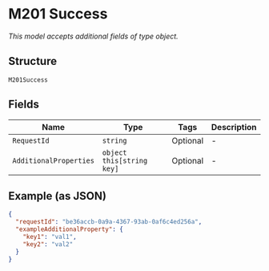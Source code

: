 
# M201 Success

*This model accepts additional fields of type object.*

## Structure

`M201Success`

## Fields

| Name | Type | Tags | Description |
|  --- | --- | --- | --- |
| `RequestId` | `string` | Optional | - |
| `AdditionalProperties` | `object this[string key]` | Optional | - |

## Example (as JSON)

```json
{
  "requestId": "be36accb-0a9a-4367-93ab-0af6c4ed256a",
  "exampleAdditionalProperty": {
    "key1": "val1",
    "key2": "val2"
  }
}
```

